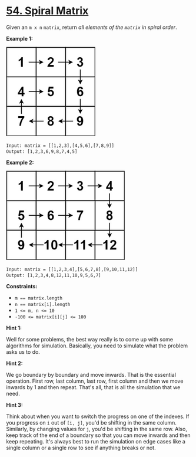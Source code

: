 # [54. Spiral Matrix](https://leetcode.com/problems/spiral-matrix/)

Given an `m x n` `matrix`, return _all elements of the `matrix` in spiral order_.

**Example 1:**

![spiral1](spiral1.jpg)

    Input: matrix = [[1,2,3],[4,5,6],[7,8,9]]
    Output: [1,2,3,6,9,8,7,4,5]

**Example 2:**

![spiral](spiral.jpg)

    Input: matrix = [[1,2,3,4],[5,6,7,8],[9,10,11,12]]
    Output: [1,2,3,4,8,12,11,10,9,5,6,7]

**Constraints:**

- `m == matrix.length`
- `n == matrix[i].length`
- `1 <= m, n <= 10`
- `-100 <= matrix[i][j] <= 100`

**Hint 1:**

Well for some problems, the best way really is to come up with some algorithms for simulation. Basically, you need to simulate what the problem asks us to do.

**Hint 2:**

We go boundary by boundary and move inwards. That is the essential operation. First row, last column, last row, first column and then we move inwards by 1 and then repeat. That's all, that is all the simulation that we need.

**Hint 3:**

Think about when you want to switch the progress on one of the indexes. If you progress on `i` out of `[i, j]`, you'd be shifting in the same column. Similarly, by changing values for `j`, you'd be shifting in the same row. Also, keep track of the end of a boundary so that you can move inwards and then keep repeating. It's always best to run the simulation on edge cases like a single column or a single row to see if anything breaks or not.
